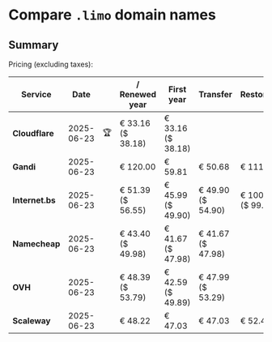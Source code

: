 # Compare `.limo` domain names

## Summary

Pricing (excluding taxes):

| Service | Date |  | / Renewed year | First year | Transfer | Restoration |
|--|--|--|--|--|--|--|
| **Cloudflare** | 2025-06-23 | 🏆 | € 33.16<br>($ 38.18) | € 33.16<br>($ 38.18) |  |  |
| **Gandi** | 2025-06-23 |  | € 120.00 | € 59.81 | € 50.68 | € 111.28 |
| **Internet.bs** | 2025-06-23 |  | € 51.39<br>($ 56.55) | € 45.99<br>($ 49.90) | € 49.90<br>($ 54.90) | € 100.89<br>($ 99.65) |
| **Namecheap** | 2025-06-23 |  | € 43.40<br>($ 49.98) | € 41.67<br>($ 47.98) | € 41.67<br>($ 47.98) |  |
| **OVH** | 2025-06-23 |  | € 48.39<br>($ 53.79) | € 42.59<br>($ 49.89) | € 47.99<br>($ 53.29) |  |
| **Scaleway** | 2025-06-23 |  | € 48.22 | € 47.03 | € 47.03 | € 52.46 |
